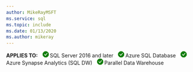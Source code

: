 ```yaml
---
author: MikeRayMSFT
ms.service: sql
ms.topic: include
ms.date: 01/13/2020
ms.author: mikeray
---
```


<Token>**APPLIES TO:** ![Yes](media/yes-icon.png)SQL Server 2016 and later ![Yes](media/yes-icon.png)Azure SQL Database ![Yes](media/yes-icon.png)Azure Synapse Analytics (SQL DW) ![Yes](media/yes-icon.png)Parallel Data Warehouse </Token>
